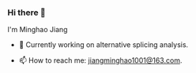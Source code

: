 ### Hi there 👋  
  
I'm Minghao Jiang
  
- 🔭 Currently working on alternative splicing analysis.  

- 📫 How to reach me: jiangminghao1001@163.com.  

<!--
**mhjiang97/mhjiang97** is a ✨ _special_ ✨ repository because its `README.md` (this file) appears on your GitHub profile.

Here are some ideas to get you started:

- 🔭 I’m currently working on ...
#- 🌱 I’m currently learning ...
- 👯 I’m looking to collaborate on ...
- 🤔 I’m looking for help with ...
- 💬 Ask me about ...
- 📫 How to reach me: ...
- 😄 Pronouns: ...
- ⚡ Fun fact: ...
-->
